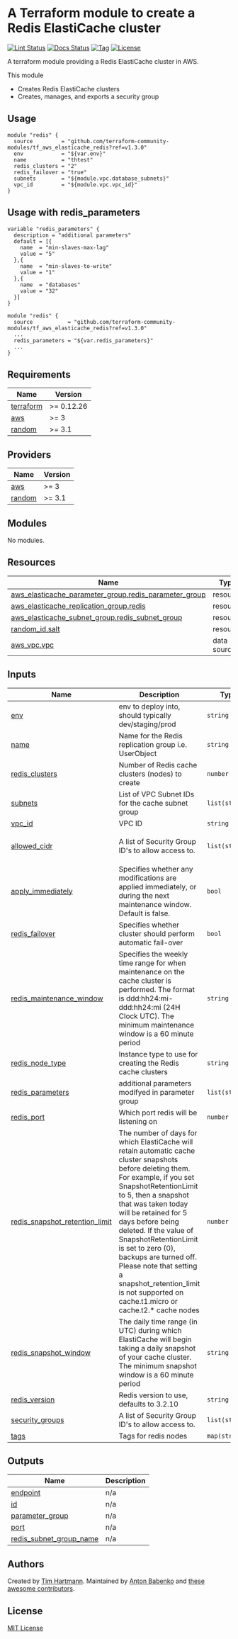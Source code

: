 # A Terraform module to create a Redis ElastiCache cluster

[![Lint Status](https://github.com/Flaconi/terraform-aws-elasticache-redis/actions/workflows/linting.yml/badge.svg?branch=master)](https://github.com/Flaconi/terraform-aws-elasticache-redis/actions/workflows/linting.yml)
[![Docs Status](https://github.com/Flaconi/terraform-aws-elasticache-redis/actions/workflows/terraform-docs.yml/badge.svg?branch=master)](https://github.com/Flaconi/terraform-aws-elasticache-redis/actions/workflows/terraform-docs.yml)
[![Tag](https://img.shields.io/github/tag/Flaconi/terraform-aws-elasticache-redis.svg)](https://github.com/Flaconi/terraform-aws-elasticache-redis/releases)
[![License](https://img.shields.io/badge/license-MIT-blue.svg)](https://opensource.org/licenses/MIT)

A terraform module providing a Redis ElastiCache cluster in AWS.

This module

- Creates Redis ElastiCache clusters
- Creates, manages, and exports a security group

## Usage

```hcl
module "redis" {
  source         = "github.com/terraform-community-modules/tf_aws_elasticache_redis?ref=v1.3.0"
  env            = "${var.env}"
  name           = "thtest"
  redis_clusters = "2"
  redis_failover = "true"
  subnets        = "${module.vpc.database_subnets}"
  vpc_id         = "${module.vpc.vpc_id}"
}
```

## Usage with redis_parameters

```hcl
variable "redis_parameters" {
  description = "additional parameters"
  default = [{
    name  = "min-slaves-max-lag"
    value = "5"
  },{
    name  = "min-slaves-to-write"
    value = "1"
  },{
    name  = "databases"
    value = "32"
  }]
}

module "redis" {
  source           = "github.com/terraform-community-modules/tf_aws_elasticache_redis?ref=v1.3.0"
  ...
  redis_parameters = "${var.redis_parameters}"
  ...
}
```

<!-- BEGINNING OF PRE-COMMIT-TERRAFORM DOCS HOOK -->
## Requirements

| Name | Version |
|------|---------|
| <a name="requirement_terraform"></a> [terraform](#requirement\_terraform) | >= 0.12.26 |
| <a name="requirement_aws"></a> [aws](#requirement\_aws) | >= 3 |
| <a name="requirement_random"></a> [random](#requirement\_random) | >= 3.1 |

## Providers

| Name | Version |
|------|---------|
| <a name="provider_aws"></a> [aws](#provider\_aws) | >= 3 |
| <a name="provider_random"></a> [random](#provider\_random) | >= 3.1 |

## Modules

No modules.

## Resources

| Name | Type |
|------|------|
| [aws_elasticache_parameter_group.redis_parameter_group](https://registry.terraform.io/providers/hashicorp/aws/latest/docs/resources/elasticache_parameter_group) | resource |
| [aws_elasticache_replication_group.redis](https://registry.terraform.io/providers/hashicorp/aws/latest/docs/resources/elasticache_replication_group) | resource |
| [aws_elasticache_subnet_group.redis_subnet_group](https://registry.terraform.io/providers/hashicorp/aws/latest/docs/resources/elasticache_subnet_group) | resource |
| [random_id.salt](https://registry.terraform.io/providers/hashicorp/random/latest/docs/resources/id) | resource |
| [aws_vpc.vpc](https://registry.terraform.io/providers/hashicorp/aws/latest/docs/data-sources/vpc) | data source |

## Inputs

| Name | Description | Type | Default | Required |
|------|-------------|------|---------|:--------:|
| <a name="input_env"></a> [env](#input\_env) | env to deploy into, should typically dev/staging/prod | `string` | n/a | yes |
| <a name="input_name"></a> [name](#input\_name) | Name for the Redis replication group i.e. UserObject | `string` | n/a | yes |
| <a name="input_redis_clusters"></a> [redis\_clusters](#input\_redis\_clusters) | Number of Redis cache clusters (nodes) to create | `number` | n/a | yes |
| <a name="input_subnets"></a> [subnets](#input\_subnets) | List of VPC Subnet IDs for the cache subnet group | `list(string)` | n/a | yes |
| <a name="input_vpc_id"></a> [vpc\_id](#input\_vpc\_id) | VPC ID | `string` | n/a | yes |
| <a name="input_allowed_cidr"></a> [allowed\_cidr](#input\_allowed\_cidr) | A list of Security Group ID's to allow access to. | `list(string)` | <pre>[<br>  "127.0.0.1/32"<br>]</pre> | no |
| <a name="input_apply_immediately"></a> [apply\_immediately](#input\_apply\_immediately) | Specifies whether any modifications are applied immediately, or during the next maintenance window. Default is false. | `bool` | `false` | no |
| <a name="input_redis_failover"></a> [redis\_failover](#input\_redis\_failover) | Specifies whether cluster should perform automatic fail-over | `bool` | `false` | no |
| <a name="input_redis_maintenance_window"></a> [redis\_maintenance\_window](#input\_redis\_maintenance\_window) | Specifies the weekly time range for when maintenance on the cache cluster is performed. The format is ddd:hh24:mi-ddd:hh24:mi (24H Clock UTC). The minimum maintenance window is a 60 minute period | `string` | `"fri:08:00-fri:09:00"` | no |
| <a name="input_redis_node_type"></a> [redis\_node\_type](#input\_redis\_node\_type) | Instance type to use for creating the Redis cache clusters | `string` | `"cache.t2.micro"` | no |
| <a name="input_redis_parameters"></a> [redis\_parameters](#input\_redis\_parameters) | additional parameters modifyed in parameter group | `list(string)` | `[]` | no |
| <a name="input_redis_port"></a> [redis\_port](#input\_redis\_port) | Which port redis will be listening on | `number` | `6379` | no |
| <a name="input_redis_snapshot_retention_limit"></a> [redis\_snapshot\_retention\_limit](#input\_redis\_snapshot\_retention\_limit) | The number of days for which ElastiCache will retain automatic cache cluster snapshots before deleting them. For example, if you set SnapshotRetentionLimit to 5, then a snapshot that was taken today will be retained for 5 days before being deleted. If the value of SnapshotRetentionLimit is set to zero (0), backups are turned off. Please note that setting a snapshot\_retention\_limit is not supported on cache.t1.micro or cache.t2.* cache nodes | `number` | `0` | no |
| <a name="input_redis_snapshot_window"></a> [redis\_snapshot\_window](#input\_redis\_snapshot\_window) | The daily time range (in UTC) during which ElastiCache will begin taking a daily snapshot of your cache cluster. The minimum snapshot window is a 60 minute period | `string` | `"06:30-07:30"` | no |
| <a name="input_redis_version"></a> [redis\_version](#input\_redis\_version) | Redis version to use, defaults to 3.2.10 | `string` | `"3.2.10"` | no |
| <a name="input_security_groups"></a> [security\_groups](#input\_security\_groups) | A list of Security Group ID's to allow access to. | `list(string)` | `[]` | no |
| <a name="input_tags"></a> [tags](#input\_tags) | Tags for redis nodes | `map(string)` | `{}` | no |

## Outputs

| Name | Description |
|------|-------------|
| <a name="output_endpoint"></a> [endpoint](#output\_endpoint) | n/a |
| <a name="output_id"></a> [id](#output\_id) | n/a |
| <a name="output_parameter_group"></a> [parameter\_group](#output\_parameter\_group) | n/a |
| <a name="output_port"></a> [port](#output\_port) | n/a |
| <a name="output_redis_subnet_group_name"></a> [redis\_subnet\_group\_name](#output\_redis\_subnet\_group\_name) | n/a |

<!-- END OF PRE-COMMIT-TERRAFORM DOCS HOOK -->

## Authors

Created by [Tim Hartmann](https://github.com/tfhartmann). Maintained by [Anton Babenko](https://github.com/antonbabenko) and [these awesome contributors](https://github.com/terraform-community-modules/tf_aws_elasticache_redis/graphs/contributors).

## License

[MIT License](LICENSE)
